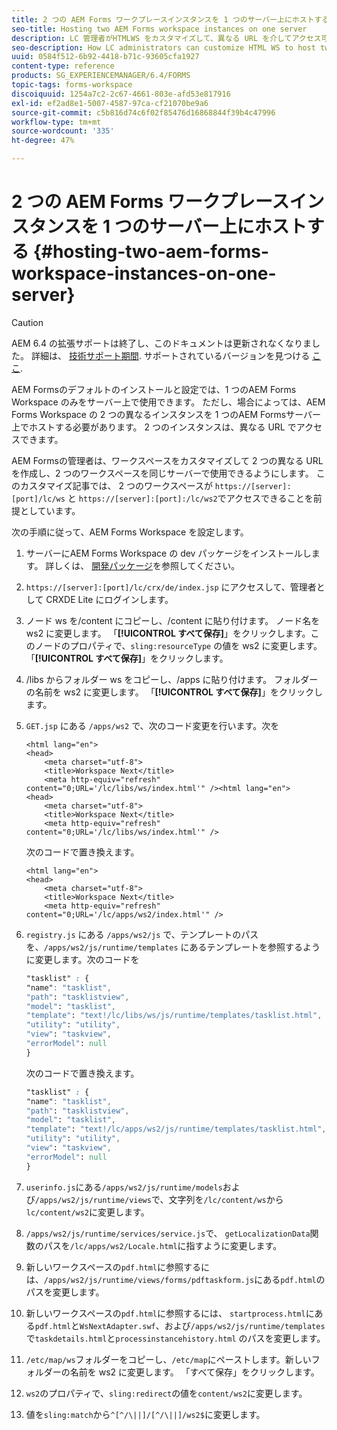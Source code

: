 ```yaml
---
title: 2 つの AEM Forms ワークプレースインスタンスを 1 つのサーバー上にホストする
seo-title: Hosting two AEM Forms workspace instances on one server
description: LC 管理者がHTMLWS をカスタマイズして、異なる URL を介してアクセス可能な単一のサーバー上で 2 つのインスタンスをホストする方法。
seo-description: How LC administrators can customize HTML WS to host two instances on a single server accessible via different URLs.
uuid: 0584f512-6b92-4418-b71c-93605cfa1927
content-type: reference
products: SG_EXPERIENCEMANAGER/6.4/FORMS
topic-tags: forms-workspace
discoiquuid: 1254a7c2-2c67-4661-803e-afd53e817916
exl-id: ef2ad8e1-5007-4587-97ca-cf21070be9a6
source-git-commit: c5b816d74c6f02f85476d16868844f39b4c47996
workflow-type: tm+mt
source-wordcount: '335'
ht-degree: 47%

---
```


# 2 つの AEM Forms ワークプレースインスタンスを 1 つのサーバー上にホストする {#hosting-two-aem-forms-workspace-instances-on-one-server}

>[!CAUTION]
>
>AEM 6.4 の拡張サポートは終了し、このドキュメントは更新されなくなりました。 詳細は、 [技術サポート期間](https://helpx.adobe.com/jp/support/programs/eol-matrix.html). サポートされているバージョンを見つける [ここ](https://experienceleague.adobe.com/docs/?lang=ja).

AEM Formsのデフォルトのインストールと設定では、1 つのAEM Forms Workspace のみをサーバー上で使用できます。 ただし、場合によっては、AEM Forms Workspace の 2 つの異なるインスタンスを 1 つのAEM Formsサーバー上でホストする必要があります。 2 つのインスタンスは、異なる URL でアクセスできます。

AEM Formsの管理者は、ワークスペースをカスタマイズして 2 つの異なる URL を作成し、2 つのワークスペースを同じサーバーで使用できるようにします。 このカスタマイズ記事では、 2 つのワークスペースが `https://[server]:[port]/lc/ws` と `https://[server]:[port]:/lc/ws2`でアクセスできることを前提としています。

次の手順に従って、AEM Forms Workspace を設定します。

1. サーバーにAEM Forms Workspace の dev パッケージをインストールします。 詳しくは、 [開発パッケージ](/help/forms/using/introduction-customizing-html-workspace.md#p-crx-package-p)を参照してください。
1. `https://[server]:[port]/lc/crx/de/index.jsp` にアクセスして、管理者として CRXDE Lite にログインします。
1. ノード ws を/content にコピーし、/content に貼り付けます。 ノード名を ws2 に変更します。 「**[!UICONTROL すべて保存]**」をクリックします。このノードのプロパティで、`sling:resourceType` の値を ws2 に変更します。「**[!UICONTROL すべて保存]**」をクリックします。

1. /libs からフォルダー ws をコピーし、/apps に貼り付けます。 フォルダーの名前を ws2 に変更します。 「**[!UICONTROL すべて保存]**」をクリックします。
1. `GET.jsp` にある `/apps/ws2` で、次のコード変更を行います。次を

   ```
   <html lang="en">
   <head>
       <meta charset="utf-8">
       <title>Workspace Next</title>
       <meta http-equiv="refresh" content="0;URL='/lc/libs/ws/index.html'" /><html lang="en">
   <head>
       <meta charset="utf-8">
       <title>Workspace Next</title>
       <meta http-equiv="refresh" content="0;URL='/lc/libs/ws/index.html'" />
   ```

   次のコードで置き換えます。

   ```
   <html lang="en">
   <head>
       <meta charset="utf-8">
       <title>Workspace Next</title>
       <meta http-equiv="refresh" content="0;URL='/lc/apps/ws2/index.html'" />
   ```

1. `registry.js` にある `/apps/ws2/js` で、テンプレートのパスを、`/apps/ws2/js/runtime/templates` にあるテンプレートを参照するように変更します。次のコードを

   ```css
   "tasklist" : {
   "name": "tasklist",
   "path": "tasklistview",
   "model": "tasklist",
   "template": "text!/lc/libs/ws/js/runtime/templates/tasklist.html",
   "utility": "utility",
   "view": "taskview",
   "errorModel": null
   }
   ```

   次のコードで置き換えます。

   ```css
   "tasklist" : {
   "name": "tasklist",
   "path": "tasklistview",
   "model": "tasklist",
   "template": "text!/lc/apps/ws2/js/runtime/templates/tasklist.html",
   "utility": "utility",
   "view": "taskview",
   "errorModel": null
   }
   ```

1. `userinfo.js`にある`/apps/ws2/js/runtime/models`および`/apps/ws2/js/runtime/views`で、文字列を`/lc/content/ws`から`lc/content/ws2`に変更します。

1. `/apps/ws2/js/runtime/services/service.js`で、 `getLocalizationData`関数のパスを`/lc/apps/ws2/Locale.html`に指すように変更します。

1. 新しいワークスペースの`pdf.html`に参照するには、`/apps/ws2/js/runtime/views/forms/pdftaskform.js`にある`pdf.html`のパスを変更します。

1. 新しいワークスペースの`pdf.html`に参照するには、 `startprocess.html`にある`pdf.html`と`WsNextAdapter.swf`、および`/apps/ws2/js/runtime/templates`で`taskdetails.html`と`processinstancehistory.html` のパスを変更します。

1. `/etc/map/ws`フォルダーをコピーし、`/etc/map`にペーストします。新しいフォルダーの名前を ws2 に変更します。 「すべて保存」をクリックします。

1. `ws2`のプロパティで、`sling:redirect`の値を`content/ws2`に変更します。

1. 値を`sling:match`から`^[^/\||]/[^/\||]/ws2$`に変更します。
